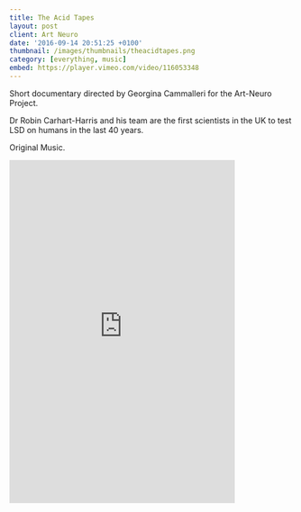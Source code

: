 ```yaml
---
title: The Acid Tapes
layout: post
client: Art Neuro
date: '2016-09-14 20:51:25 +0100'
thumbnail: /images/thumbnails/theacidtapes.png
category: [everything, music]
embed: https://player.vimeo.com/video/116053348
---
```


Short documentary directed by Georgina Cammalleri for the Art-Neuro Project.

Dr Robin Carhart-Harris and his team are the first scientists in the UK to test LSD on humans in the last 40 years.

Original Music.

<div id="bc"><iframe style="border: 0; width: 400px; height: 610px;" src="https://bandcamp.com/EmbeddedPlayer/album=2260811949/size=large/bgcol=ffffff/linkcol=333333/transparent=true/" seamless><a href="http://skillbard.bandcamp.com/album/the-acid-tapes">The Acid Tapes by Skillbard</a></iframe></div>
